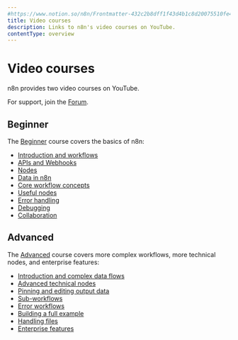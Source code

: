 ```yaml
---
#https://www.notion.so/n8n/Frontmatter-432c2b8dff1f43d4b1c8d20075510fe4
title: Video courses
description: Links to n8n's video courses on YouTube.
contentType: overview
---
```


# Video courses

n8n provides two video courses on YouTube.

For support, join the [Forum](https://community.n8n.io/).

## Beginner

The [Beginner](https://www.youtube.com/playlist?list=PLlET0GsrLUL59YbxstZE71WszP3pVnZfI) course covers the basics of n8n:

- [Introduction and workflows](https://youtu.be/4BVTkqbn_tY?si=g2A5eD8kAoia5k6y)
- [APIs and Webhooks](https://youtu.be/y_cpFMF1pzk?si=zi3wM4W7nx8Jkcw3)
- [Nodes](https://youtu.be/rCPXBkeBWCQ?si=-T2iUsydwS5ym6yI)
- [Data in n8n](https://youtu.be/2YfWuNziPE4?si=4jB-fubG1_T0HXYx)
- [Core workflow concepts](https://youtu.be/kkrA7tGHYNo?si=mLVbuV98ohL5YVnm)
- [Useful nodes](https://youtu.be/Rmi-ckbMOQE?si=H_dF77uf5KJU7RtH)
- [Error handling](https://youtu.be/XEUVl3bbMhI?si=nUyaME5kyxe6daGO)
- [Debugging](https://youtu.be/Gxe_RfCRH-o?si=F-pAviLTIeL3-X13)
- [Collaboration](https://youtu.be/pI0W-0Qcwmo?si=X7sALFXo2e-cY9FQ)


## Advanced

The [Advanced](https://www.youtube.com/playlist?list=PLlET0GsrLUL5bxmx5c1H1Ms_OtOPYZIEG) course covers more complex workflows, more technical nodes, and enterprise features:

- [Introduction and complex data flows](https://youtu.be/TFTLMQLozCI?si=vX0ooIH1RmbsgAkC)
- [Advanced technical nodes](https://youtu.be/JM4jqYs4Fxo?si=YSNMeSay3C29C8HS)
- [Pinning and editing output data](https://youtu.be/zcNB8L4_9mA?si=LZJ9DlYDQQxL7eeP)
- [Sub-workflows](https://youtu.be/xr05Ie_Hkyg?si=rqqP8llttZPBjBeD)
- [Error workflows](https://youtu.be/77Ewdaby47M?si=6YRlC4nMgG4hVQPV)
- [Building a full example](https://youtu.be/wOKLEfeJLVE?si=YMW5t-PzPq7QKbPY)
- [Handling files](https://youtu.be/2RAZYNigqOY?si=9x4vLX2Qo08xx8vC)
- [Enterprise features](https://youtu.be/fXEubzmVJ_E?si=aK9_fI9tkF6F5CtB)
